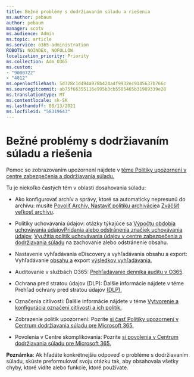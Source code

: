 ```yaml
---
title: Bežné problémy s dodržiavaním súladu a riešenia
ms.author: pebaum
author: pebaum
manager: scotv
ms.audience: Admin
ms.topic: article
ms.service: o365-administration
ROBOTS: NOINDEX, NOFOLLOW
localization_priority: Priority
ms.collection: Adm_O365
ms.custom:
- "9000722"
- "4812"
ms.openlocfilehash: 5d328c1d494a978b424a4f9932ec9145637b766c
ms.sourcegitcommit: ab75f66355116e995b3cb5505465b31989339e28
ms.translationtype: MT
ms.contentlocale: sk-SK
ms.lasthandoff: 08/13/2021
ms.locfileid: "58319643"
---
```

# <a name="compliance-common-issues-and-resolutions"></a>Bežné problémy s dodržiavaním súladu a riešenia

Pomoc so zobrazovaním upozornení nájdete v [téme Politiky upozornení v centre zabezpečenia a dodržiavania súladu.](https://docs.microsoft.com/microsoft-365/compliance/alert-policies)

Tu je niekoľko častých tém v oblasti dosahovania súladu:

- Ako konfigurovať archív a správy, ktoré sa automaticky nepresunú do archívu: musíte [Povoliť Archív, Nastaviť politiku archivácie](https://docs.microsoft.com/microsoft-365/compliance/set-up-an-archive-and-deletion-policy-for-mailboxes)a [Zväčšiť veľkosť archívu](https://docs.microsoft.com/microsoft-365/compliance/enable-unlimited-archiving).

- Politiky uchovávania údajov: otázky týkajúce sa [Výpočtu obdobia uchovávania údajov](https://docs.microsoft.com/exchange/security-and-compliance/messaging-records-management/retention-age)[Pridania alebo odstránenia značiek uchovávania údajov](https://docs.microsoft.com/exchange/security-and-compliance/messaging-records-management/add-or-remove-retention-tags), [Využitia politík uchovávania údajov v centre zabezpečenia a dodržiavania súladu](https://docs.microsoft.com/exchange/security-and-compliance/messaging-records-management/create-a-retention-policy) na zachovanie alebo odstránenie obsahu.

- Nastavenie vyhľadávania eDiscovery a vyhľadávania obsahu a export: Vyhľadávanie [obsahu a](https://docs.microsoft.com/microsoft-365/compliance/content-search) export [výsledkov vyhľadávania.](https://docs.microsoft.com/microsoft-365/compliance/export-search-results)

- Auditovanie v službách O365: [Prehľadávanie denníka auditu v O365](https://docs.microsoft.com/microsoft-365/compliance/search-the-audit-log-in-security-and-compliance).

- Ochrana pred stratou údajov (DLP): Ďalšie informácie nájdete v téme Prehľad ochrany pred stratou údajov [(DLP).](https://docs.microsoft.com/microsoft-365/compliance/data-loss-prevention-policies)
 
- Označenia citlivosti: Ďalšie informácie nájdete v téme [Vytvorenie a konfigurácia označení citlivosti a ich politík.](https://docs.microsoft.com/microsoft-365/compliance/create-sensitivity-labels)

- Zobrazenie politík upozornení: Pozrite [si časť Politiky upozornení v Centrum dodržiavania súladu pre Microsoft 365.](https://docs.microsoft.com/microsoft-365/compliance/alert-policies)

- Povolenia v Centre skomplikovania: Pozrite [si povolenia v Centrum dodržiavania súladu pre Microsoft 365.](https://docs.microsoft.com/microsoft-365/compliance/microsoft-365-compliance-center-permissions)

**Poznámka**: Ak hľadáte konkrétnejšiu odpoveď o probléme s dodržiavaním súladu, skúste preformulovať svoju otázku tak, aby obsahovala všetky chyby, ktoré vidíte alebo funkcie, ktoré používate.
